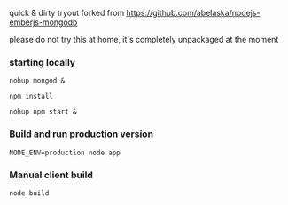 quick & dirty tryout forked from https://github.com/abelaska/nodejs-emberjs-mongodb

please do not try this at home, it's completely unpackaged at the moment

### starting locally

	nohup mongod &
	
	npm install
	
	nohup npm start &

### Build and run production version

	NODE_ENV=production node app

### Manual client build

	node build
